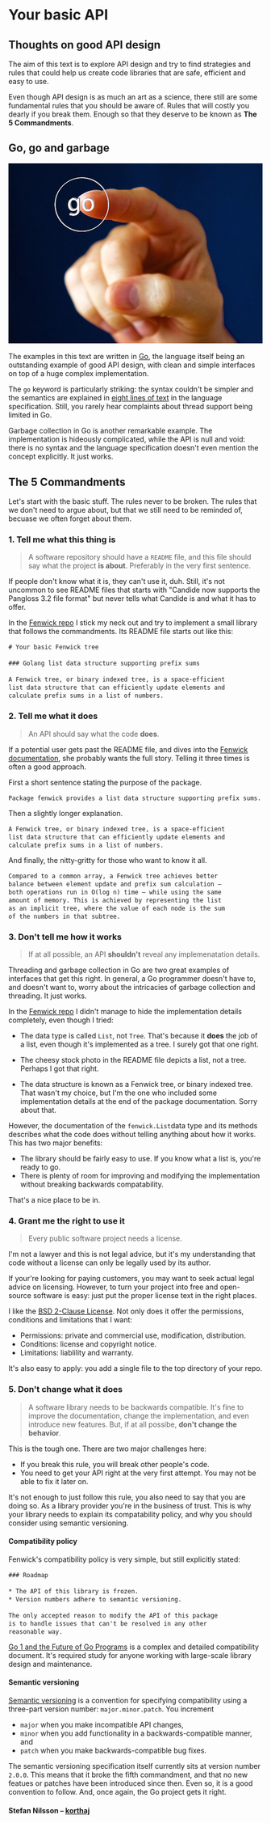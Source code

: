 # Your basic API

## Thoughts on good API design

The aim of this text is to explore API design and try to find
strategies and rules that could help us create code libraries
that are safe, efficient and easy to use.

Even though API design is as much an art as a science, there still
are some fundamental rules that you should be aware of. Rules that
will costly you dearly if you break them. Enough so that they
deserve to be known as **The 5 Commandments**.


## Go, go and garbage

![go](go.jpg)

The examples in this text are written in [Go][go], the language itself
being an outstanding example of good API design, with clean and simple
interfaces on top of a huge complex implementation.

The `go` keyword is particularly striking: the syntax couldn't
be simpler and the semantics are explained in
[eight lines of text](https://golang.org/ref/spec#Go_statements)
in the language specification. Still, you rarely hear complaints
about thread support being limited in Go.

Garbage collection in Go is another remarkable example.
The implementation is hideously complicated, while the API
is null and void: there is no syntax and the language specification
doesn't even mention the concept explicitly. It just works.


## The 5 Commandments

Let's start with the basic stuff. The rules never to be broken.
The rules that we don't need to argue about, but that we still
need to be reminded of, becuase we often forget about them.


### 1. Tell me what this thing is

> A software repository should have a `README` file,
> and this file should say what the project **is about**.
> Preferably in the very first sentence.

If people don't know what it is, they can't use it, duh.
Still, it's not uncommon to see README files that starts with
"Candide now supports the Pangloss 3.2 file format"
but never tells what Candide is and what it has to offer.

In the [Fenwick repo][fenwick] I stick my neck out and try to
implement a small library that follows the commandments.
Its README file starts out like this:

    # Your basic Fenwick tree
    
    ### Golang list data structure supporting prefix sums
    
    A Fenwick tree, or binary indexed tree, is a space-efficient
    list data structure that can efficiently update elements and
    calculate prefix sums in a list of numbers.


### 2. Tell me what it does

> An API should say what the code **does**.

If a potential user gets past the README file, and dives into
the [Fenwick documentation][fenwickDOC], she probably wants
the full story. Telling it three times is often a good approach.

First a short sentence stating the purpose of the package.

    Package fenwick provides a list data structure supporting prefix sums.

Then a slightly longer explanation.

    A Fenwick tree, or binary indexed tree, is a space-efficient
    list data structure that can efficiently update elements and
    calculate prefix sums in a list of numbers.
    
And finally, the nitty-gritty for those who want to know it all.

    Compared to a common array, a Fenwick tree achieves better
    balance between element update and prefix sum calculation –
    both operations run in O(log n) time – while using the same
    amount of memory. This is achieved by representing the list
    as an implicit tree, where the value of each node is the sum
    of the numbers in that subtree.


### 3. Don't tell me how it works

> If at all possible, an API **shouldn't** reveal any implemenatation details.

Threading and garbage collection in Go are two great examples of interfaces
that get this right. In general, a Go programmer doesn't have to,
and doesn't want to, worry about the intricacies of garbage collection
and threading. It just works.

In the [Fenwick repo][fenwick] I didn't manage to hide
the implementation details completely, even though I tried:

- The data type is called `List`, not `Tree`. That's because it **does**
  the job of a list, even though it's implemented as a tree.
  I surely got that one right.
 
- The cheesy stock photo in the README file depicts a list, not a tree.
  Perhaps I got that right.

- The data structure is known as a Fenwick tree, or binary indexed tree.
  That wasn't my choice, but I'm the one who included some implementation
  details at the end of the package documentation. Sorry about that.
  
However, the documentation of the `fenwick.List`data type and its methods
describes what the code does without telling anything about how it works.
This has two major benefits:

- The library should be fairly easy to use. If you know what a list is,
  you're ready to go.
- There is plenty of room for improving and modifying the implementation
  without breaking backwards compatability.
  
That's a nice place to be in.


### 4. Grant me the right to use it

> Every public software project needs a license.

I'm not a lawyer and this is not legal advice, but it's my understanding
that code without a license can only be legally used by its author.

If your're looking for paying customers, you may want to seek
actual legal advice on licensing. However, to turn your project into
free and open-source software is easy: just put the proper
license text in the right places.

I like the [BSD 2-Clause License][BSD2]. Not only does it offer
the permissions, conditions and limitations that I want:

- Permissions: private and commercial use, modification, distribution.
- Conditions: license and copyright notice.
- Limitations: liablility and warranty.

It's also easy to apply: you add a single file to the top
directory of your repo.


### 5. Don't change what it does

> A software library needs to be backwards compatible.
> It's fine to improve the documentation, change the implementation,
> and even introduce new features. But, if at all possibe,
> **don't change the behavior**.

This is the tough one. There are two major challenges here:

- If you break this rule, you will break other people's code.
- You need to get your API right at the very first attempt.
  You may not be able to fix it later on.

It's not enough to just follow this rule, you also need to say that
you are doing so. As a library provider you're in the business of trust.
This is why your library needs to explain its compatability policy,
and why you should consider using semantic versioning.

#### Compatibility policy

Fenwick's compatibility policy is very simple, but still explicitly stated:

    ### Roadmap
    
    * The API of this library is frozen.
    * Version numbers adhere to semantic versioning.
    
    The only accepted reason to modify the API of this package
    is to handle issues that can't be resolved in any other
    reasonable way.

[Go 1 and the Future of Go Programs][gocompat] is a complex and detailed
compatibility document. It's required study for anyone working with
large-scale library design and maintenance.

#### Semantic versioning


[Semantic versioning][sv] is a convention for specifying compatibility
using a three-part version number: `major.minor.patch`. You increment

- `major` when you make incompatible API changes,
- `minor` when you add functionality in a backwards-compatible manner, and
- `patch` when you make backwards-compatible bug fixes.

The semantic versioning specification itself currently sits at version
number `2.0.0`. This means that it broke  the fifth commandment,
and that no new featues or patches have been introduced since then.
Even so, it is a good convention to follow. And, once again,
the Go project gets it right.


#### Stefan Nilsson – [korthaj](https://github.com/korthaj)

[BSD2]: https://opensource.org/licenses/BSD-2-Clause
[go]: https://github.com/golang/go
[gocompat]: https://golang.org/doc/go1compat
[gospec]: https://golang.org/ref/spec
[fenwick]: https://github.com/yourbasic/fenwick
[fenwickLICENSE]: https://github.com/yourbasic/fenwick/blob/master/LICENSE
[fenwickREADME]: https://github.com/yourbasic/fenwick/blob/master/README.md
[fenwickDOC]: https://godoc.org/github.com/yourbasic/fenwick
[sv]: http://semver.org/
